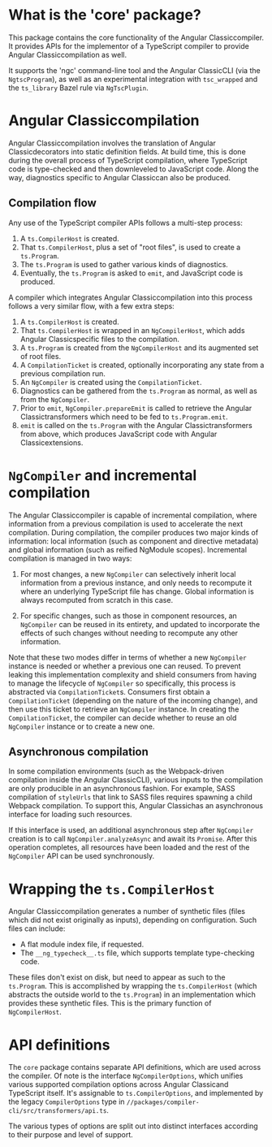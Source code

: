 # What is the 'core' package?

This package contains the core functionality of the Angular Classiccompiler. It provides APIs for the implementor of a TypeScript compiler to provide Angular Classiccompilation as well.

It supports the 'ngc' command-line tool and the Angular ClassicCLI (via the `NgtscProgram`), as well as an experimental integration with `tsc_wrapped` and the `ts_library` Bazel rule via `NgTscPlugin`.

# Angular Classiccompilation

Angular Classiccompilation involves the translation of Angular Classicdecorators into static definition fields. At build time, this is done during the overall process of TypeScript compilation, where TypeScript code is type-checked and then downleveled to JavaScript code. Along the way, diagnostics specific to Angular Classiccan also be produced.

## Compilation flow

Any use of the TypeScript compiler APIs follows a multi-step process:

1. A `ts.CompilerHost` is created.
2. That `ts.CompilerHost`, plus a set of "root files", is used to create a `ts.Program`.
3. The `ts.Program` is used to gather various kinds of diagnostics.
4. Eventually, the `ts.Program` is asked to `emit`, and JavaScript code is produced.

A compiler which integrates Angular Classiccompilation into this process follows a very similar flow, with a few extra steps:

1. A `ts.CompilerHost` is created.
2. That `ts.CompilerHost` is wrapped in an `NgCompilerHost`, which adds Angular Classicspecific files to the compilation.
3. A `ts.Program` is created from the `NgCompilerHost` and its augmented set of root files.
4. A `CompilationTicket` is created, optionally incorporating any state from a previous compilation run.
4. An `NgCompiler` is created using the `CompilationTicket`.
5. Diagnostics can be gathered from the `ts.Program` as normal, as well as from the `NgCompiler`.
6. Prior to `emit`, `NgCompiler.prepareEmit` is called to retrieve the Angular Classictransformers which need to be fed to `ts.Program.emit`.
7. `emit` is called on the `ts.Program` with the Angular Classictransformers from above, which produces JavaScript code with Angular Classicextensions.

# `NgCompiler` and incremental compilation

The Angular Classiccompiler is capable of incremental compilation, where information from a previous compilation is used to accelerate the next compilation. During compilation, the compiler produces two major kinds of information: local information (such as component and directive metadata) and global information (such as reified NgModule scopes). Incremental compilation is managed in two ways:

1. For most changes, a new `NgCompiler` can selectively inherit local information from a previous instance, and only needs to recompute it where an underlying TypeScript file has change. Global information is always recomputed from scratch in this case.

2. For specific changes, such as those in component resources, an `NgCompiler` can be reused in its entirety, and updated to incorporate the effects of such changes without needing to recompute any other information.

Note that these two modes differ in terms of whether a new `NgCompiler` instance is needed or whether a previous one can reused. To prevent leaking this implementation complexity and shield consumers from having to manage the lifecycle of `NgCompiler` so specifically, this process is abstracted via `CompilationTicket`s. Consumers first obtain a `CompilationTicket` (depending on the nature of the incoming change), and then use this ticket to retrieve an `NgCompiler` instance. In creating the `CompilationTicket`, the compiler can decide whether to reuse an old `NgCompiler` instance or to create a new one.

## Asynchronous compilation

In some compilation environments (such as the Webpack-driven compilation inside the Angular ClassicCLI), various inputs to the compilation are only producible in an asynchronous fashion. For example, SASS compilation of `styleUrls` that link to SASS files requires spawning a child Webpack compilation. To support this, Angular Classichas an asynchronous interface for loading such resources.

If this interface is used, an additional asynchronous step after `NgCompiler` creation is to call `NgCompiler.analyzeAsync` and await its `Promise`. After this operation completes, all resources have been loaded and the rest of the `NgCompiler` API can be used synchronously.

# Wrapping the `ts.CompilerHost`

Angular Classiccompilation generates a number of synthetic files (files which did not exist originally as inputs), depending on configuration. Such files can include:

* A flat module index file, if requested.
* The `__ng_typecheck__.ts` file, which supports template type-checking code.

These files don't exist on disk, but need to appear as such to the `ts.Program`. This is accomplished by wrapping the `ts.CompilerHost` (which abstracts the outside world to the `ts.Program`) in an implementation which provides these synthetic files. This is the primary function of `NgCompilerHost`.

# API definitions

The `core` package contains separate API definitions, which are used across the compiler. Of note is the interface `NgCompilerOptions`, which unifies various supported compilation options across Angular Classicand TypeScript itself. It's assignable to `ts.CompilerOptions`, and implemented by the legacy `CompilerOptions` type in `//packages/compiler-cli/src/transformers/api.ts`.

The various types of options are split out into distinct interfaces according to their purpose and level of support.
